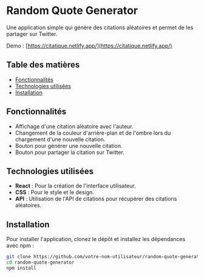 # Random Quote Generator

Une application simple qui génère des citations aléatoires et permet de les partager sur Twitter. 

Demo : [https://citatique.netlify.app/](https://citatique.netlify.app/)

## Table des matières

- [Fonctionnalités](#fonctionnalités)
- [Technologies utilisées](#technologies-utilisées)
- [Installation](#installation)

## Fonctionnalités

- Affichage d'une citation aléatoire avec l'auteur.
- Changement de la couleur d'arrière-plan et de l'ombre lors du chargement d'une nouvelle citation.
- Bouton pour générer une nouvelle citation.
- Bouton pour partager la citation sur Twitter.

## Technologies utilisées

- **React** : Pour la création de l'interface utilisateur.
- **CSS** : Pour le style et le design.
- **API** : Utilisation de l'API de citations pour récupérer des citations aléatoires.

## Installation

Pour installer l'application, clonez le dépôt et installez les dépendances avec npm :

```bash
git clone https://github.com/votre-nom-utilisateur/random-quote-generator.git
cd random-quote-generator
npm install
